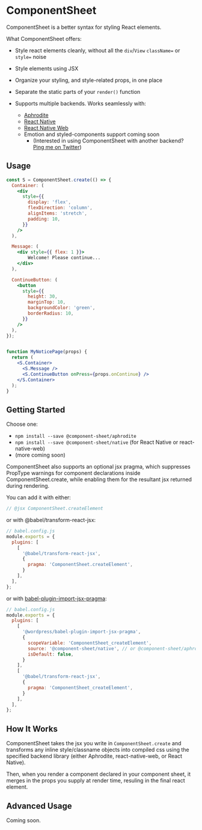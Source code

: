 # ComponentSheet

ComponentSheet is a better syntax for styling React elements.

What ComponentSheet offers:

 * Style react elements cleanly, without all the `div`/`View` `className=`
   or `style=` noise

 * Style elements using JSX

 * Organize your styling, and style-related props, in one place

 * Separate the static parts of your `render()` function

 * Supports multiple backends. Works seamlessly with:
    * [Aphrodite][aphrodite]
    * [React Native][react-native]
    * [React Native Web][react-native-web]
    * Emotion and styled-components support coming soon
       * (Interested in using ComponentSheet with another backend?
         [Ping me on Twitter][my-twitter])


## Usage


```jsx
const S = ComponentSheet.create(() => {
  Container: (
    <div
      style={{
        display: 'flex',
        flexDirection: 'column',
        alignItems: 'stretch',
        padding: 10,
      }}
    />
  ),

  Message: (
    <div style={{ flex: 1 }}>
        Welcome! Please continue...
    </div>
  ),

  ContinueButton: (
    <button
      style={{
        height: 30,
        marginTop: 10,
        backgroundColor: 'green',
        borderRadius: 10,
      }}
    />
  ),
});


function MyNoticePage(props) {
  return (
    <S.Container>
      <S.Message />
      <S.ContinueButton onPress={props.onContinue} />
    </S.Container>
  );
}
```


## Getting Started

Choose one:

 * `npm install --save @component-sheet/aphrodite`
 * `npm install --save @component-sheet/native` (for React Native or react-native-web)
 * (more coming soon)

ComponentSheet also supports an optional jsx pragma, which suppresses PropType warnings
for component declarations inside ComponentSheet.create, while enabling them for the
resultant jsx returned during rendering.

You can add it with either:

```javascript
// @jsx ComponentSheet.createElement
```

or with @babel/transform-react-jsx:

```javascript
// babel.config.js
module.exports = {
  plugins: [
    [
      '@babel/transform-react-jsx',
      {
        pragma: 'ComponentSheet.createElement',
      }
    ],
  ],
};
```

or with [babel-plugin-import-jsx-pragma][babel-plugin-import-jsx-pragma]:

```javascript
// babel.config.js
module.exports = {
  plugins: [
    [
      '@wordpress/babel-plugin-import-jsx-pragma',
      {
        scopeVariable: 'ComponentSheet_createElement',
        source: '@component-sheet/native', // or @component-sheet/aphrodite, etc.
        isDefault: false,
      }
    ],
    [
      '@babel/transform-react-jsx',
      {
        pragma: 'ComponentSheet_createElement',
      }
    ],
  ],
};
```

## How It Works

ComponentSheet takes the jsx you write in `ComponentSheet.create` and transforms
any inline style/classname objects into compiled css using the specified backend
library (either Aphrodite, react-native-web, or React Native).

Then, when you render a component declared in your component sheet, it merges in
the props you supply at render time, resuling in the final react element.


## Advanced Usage

Coming soon.

[_]: # "In addition, you can specify other props that should be compiled as styles, if you"
[_]: # "have a custom component that accepts multiple style props. To do this, add a"
[_]: # "parameter to `ComponentSheet.create`'s function to"


[aphrodite]: https://github.com/Khan/aphrodite
[react-native]: https://facebook.github.io/react-native/
[react-native-web]: https://github.com/necolas/react-native-web
[my-twitter]: https://twitter.com/ariabuckles
[babel-plugin-import-jsx-pragma]: https://www.npmjs.com/package/@wordpress/babel-plugin-import-jsx-pragma
